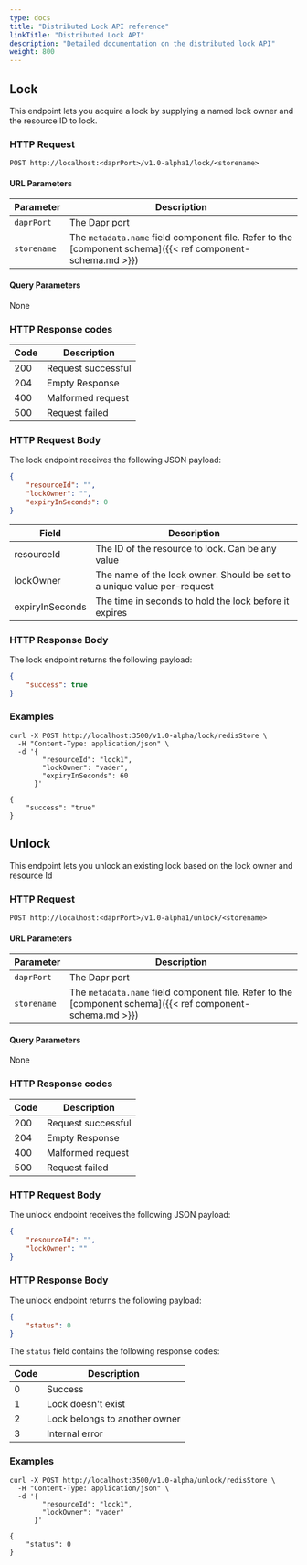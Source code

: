 ```yaml
---
type: docs
title: "Distributed Lock API reference"
linkTitle: "Distributed Lock API"
description: "Detailed documentation on the distributed lock API"
weight: 800
---
```


## Lock

This endpoint lets you acquire a lock by supplying a named lock owner and the resource ID to lock.

### HTTP Request

```
POST http://localhost:<daprPort>/v1.0-alpha1/lock/<storename>
```

#### URL Parameters

Parameter | Description
--------- | -----------
`daprPort` | The Dapr port
`storename` | The `metadata.name` field component file. Refer to the [component schema]({{< ref component-schema.md >}})

#### Query Parameters

None

### HTTP Response codes

Code | Description
---- | -----------
200  | Request successful
204  | Empty Response
400  | Malformed request
500  | Request failed

### HTTP Request Body

The lock endpoint receives the following JSON payload:

```json
{
    "resourceId": "",
    "lockOwner": "",
    "expiryInSeconds": 0
}
```

Field | Description
---- | -----------
resourceId  | The ID of the resource to lock. Can be any value
lockOwner  | The name of the lock owner. Should be set to a unique value per-request
expiryInSeconds  | The time in seconds to hold the lock before it expires

### HTTP Response Body

The lock endpoint returns the following payload:

```json
{
    "success": true
}
```

### Examples

```shell
curl -X POST http://localhost:3500/v1.0-alpha/lock/redisStore \
  -H "Content-Type: application/json" \
  -d '{
        "resourceId": "lock1",
        "lockOwner": "vader",
        "expiryInSeconds": 60
      }'

{
    "success": "true"
}
```

## Unlock

This endpoint lets you unlock an existing lock based on the lock owner and resource Id

### HTTP Request

```
POST http://localhost:<daprPort>/v1.0-alpha1/unlock/<storename>
```

#### URL Parameters

Parameter | Description
--------- | -----------
`daprPort` | The Dapr port
`storename` | The `metadata.name` field component file. Refer to the [component schema]({{< ref component-schema.md >}})

#### Query Parameters

None

### HTTP Response codes

Code | Description
---- | -----------
200  | Request successful
204  | Empty Response
400  | Malformed request
500  | Request failed

### HTTP Request Body

The unlock endpoint receives the following JSON payload:

```json
{
    "resourceId": "",
    "lockOwner": ""
}
```

### HTTP Response Body

The unlock endpoint returns the following payload:

```json
{
    "status": 0
}
```

The `status` field contains the following response codes:

Code | Description
---- | -----------
0  | Success
1  | Lock doesn't exist
2  | Lock belongs to another owner
3  | Internal error

### Examples

```shell
curl -X POST http://localhost:3500/v1.0-alpha/unlock/redisStore \
  -H "Content-Type: application/json" \
  -d '{
        "resourceId": "lock1",
        "lockOwner": "vader"
      }'

{
    "status": 0
}
```
